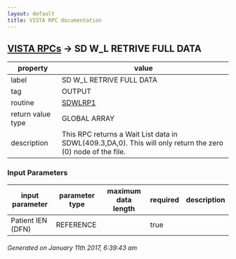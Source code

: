 ```yaml
---
layout: default
title: VISTA RPC documentation
---
```




## [VISTA RPCs](TableOfContent.md) &#8594; SD W_L RETRIVE FULL DATA 

 property | value 
--- | --- 
 label | SD W_L RETRIVE FULL DATA
 tag | OUTPUT
 routine | [SDWLRP1](http://code.osehra.org/dox/Routine_SDWLRP1_source.html)
 return value type | GLOBAL ARRAY
 description | This RPC returns a Wait List data in SDWL(409.3,DA,0). This will only return the zero (0) node of the file.

### Input Parameters

| input parameter | parameter type | maximum data length | required | description | 
| --- | --- | --- | --- | --- | 
| Patient IEN (DFN) | REFERENCE |  | true |  | 




 ###### Generated on January 11th 2017, 6:39:43 am